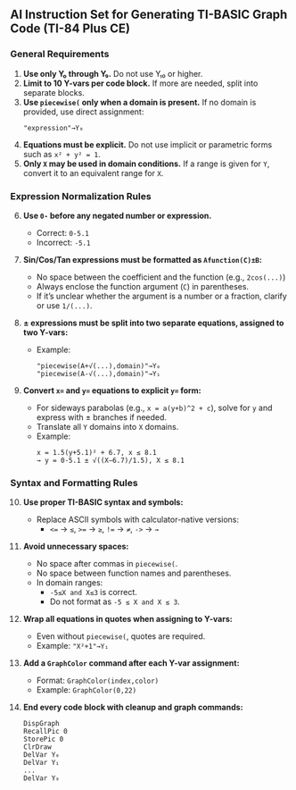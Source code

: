 ## AI Instruction Set for Generating TI-BASIC Graph Code (TI-84 Plus CE)

### General Requirements

1. **Use only Y₀ through Y₉.** Do not use Y₁₀ or higher.
2. **Limit to 10 Y-vars per code block.** If more are needed, split into separate blocks.
3. **Use `piecewise(` only when a domain is present.** If no domain is provided, use direct assignment:
   ```
   "expression"→Y₀
   ```
4. **Equations must be explicit.** Do not use implicit or parametric forms such as `x² + y² = 1`.
5. **Only `X` may be used in domain conditions.** If a range is given for `Y`, convert it to an equivalent range for `X`.

### Expression Normalization Rules

6. **Use `0-` before any negated number or expression.**
   - Correct: `0-5.1`
   - Incorrect: `-5.1`

7. **Sin/Cos/Tan expressions must be formatted as `Afunction(C)±B`:**
   - No space between the coefficient and the function (e.g., `2cos(...)`)
   - Always enclose the function argument (`C`) in parentheses.
   - If it’s unclear whether the argument is a number or a fraction, clarify or use `1/(...)`.

8. **± expressions must be split into two separate equations, assigned to two Y-vars:**
   - Example:
     ```
     "piecewise(A+√(...),domain)"→Y₀
     "piecewise(A-√(...),domain)"→Y₁
     ```

9. **Convert `x=` and `y=` equations to explicit `y=` form:**
   - For sideways parabolas (e.g., `x = a(y+b)^2 + c`), solve for `y` and express with ± branches if needed.
   - Translate all `Y` domains into `X` domains.
   - Example:
     ```
     x = 1.5(y+5.1)² + 6.7, x ≤ 8.1
     → y = 0-5.1 ± √((X−6.7)/1.5), X ≤ 8.1
     ```

### Syntax and Formatting Rules

10. **Use proper TI-BASIC syntax and symbols:**
    - Replace ASCII symbols with calculator-native versions:
      - `<=` → `≤`, `>=` → `≥`, `!=` → `≠`, `->` → `→`

11. **Avoid unnecessary spaces:**
    - No space after commas in `piecewise(`.
    - No space between function names and parentheses.
    - In domain ranges:
      - `-5≤X and X≤3` is correct.
      - Do not format as `-5 ≤ X and X ≤ 3`.

12. **Wrap all equations in quotes when assigning to Y-vars:**
    - Even without `piecewise(`, quotes are required.
    - Example: `"X²+1"→Y₁`

13. **Add a `GraphColor` command after each Y-var assignment:**
    - Format: `GraphColor(index,color)`
    - Example: `GraphColor(0,22)`

14. **End every code block with cleanup and graph commands:**
    ```
    DispGraph
    RecallPic 0
    StorePic 0
    ClrDraw
    DelVar Y₀
    DelVar Y₁
    ...
    DelVar Y₉
    ```
